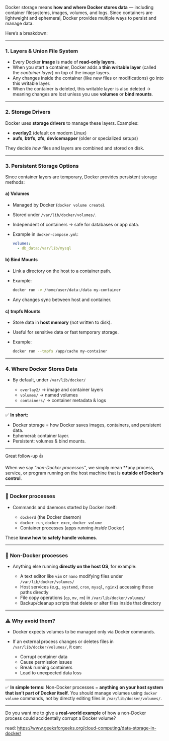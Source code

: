 Docker storage means **how and where Docker stores data** — including container filesystems, images, volumes, and logs. Since containers are lightweight and ephemeral, Docker provides multiple ways to persist and manage data.

Here’s a breakdown:

---

### 1. **Layers & Union File System**

* Every Docker **image** is made of **read-only layers**.
* When you start a container, Docker adds a **thin writable layer** (called the *container layer*) on top of the image layers.
* Any changes inside the container (like new files or modifications) go into this writable layer.
* When the container is deleted, this writable layer is also deleted → meaning changes are lost unless you use **volumes** or **bind mounts**.

---

### 2. **Storage Drivers**

Docker uses **storage drivers** to manage these layers.
Examples:

* **overlay2** (default on modern Linux)
* **aufs**, **btrfs**, **zfs**, **devicemapper** (older or specialized setups)

They decide *how* files and layers are combined and stored on disk.

---

### 3. **Persistent Storage Options**

Since container layers are temporary, Docker provides persistent storage methods:

#### a) **Volumes**

* Managed by Docker (`docker volume create`).
* Stored under `/var/lib/docker/volumes/`.
* Independent of containers → safe for databases or app data.
* Example in `docker-compose.yml`:

  ```yaml
  volumes:
    - db_data:/var/lib/mysql
  ```

#### b) **Bind Mounts**

* Link a directory on the host to a container path.
* Example:

  ```bash
  docker run -v /home/user/data:/data my-container
  ```
* Any changes sync between host and container.

#### c) **tmpfs Mounts**

* Store data in **host memory** (not written to disk).
* Useful for sensitive data or fast temporary storage.
* Example:

  ```bash
  docker run --tmpfs /app/cache my-container
  ```

---

### 4. **Where Docker Stores Data**

* By default, under `/var/lib/docker/`

  * `overlay2/` → image and container layers
  * `volumes/` → named volumes
  * `containers/` → container metadata & logs

---

✅ **In short:**

* Docker storage = how Docker saves images, containers, and persistent data.
* Ephemeral: container layer.
* Persistent: volumes & bind mounts.

---

Great follow-up 👍

When we say *"non-Docker processes"*, we simply mean \*\*any process, service, or program running on the host machine that is **outside of Docker’s control**.

---

### 🔹 **Docker processes**

* Commands and daemons started by Docker itself:

  * `dockerd` (the Docker daemon)
  * `docker run`, `docker exec`, `docker volume`
  * Container processes (apps running *inside* Docker)

These **know how to safely handle volumes**.

---

### 🔹 **Non-Docker processes**

* Anything else running **directly on the host OS**, for example:

  * A text editor like `vim` or `nano` modifying files under `/var/lib/docker/volumes/`
  * Host services (e.g., `systemd`, `cron`, `mysql`, `nginx`) accessing those paths directly
  * File copy operations (`cp`, `mv`, `rm`) in `/var/lib/docker/volumes/`
  * Backup/cleanup scripts that delete or alter files inside that directory

---

### ⚠️ Why avoid them?

* Docker expects volumes to be managed only via Docker commands.
* If an external process changes or deletes files in `/var/lib/docker/volumes/`, it can:

  * Corrupt container data
  * Cause permission issues
  * Break running containers
  * Lead to unexpected data loss

---

✅ **In simple terms:**
Non-Docker processes = **anything on your host system that isn’t part of Docker itself**. You should manage volumes using `docker volume` commands, not by directly editing files in `/var/lib/docker/volumes/`.

---

Do you want me to give a **real-world example** of how a non-Docker process could accidentally corrupt a Docker volume?


read: https://www.geeksforgeeks.org/cloud-computing/data-storage-in-docker/
